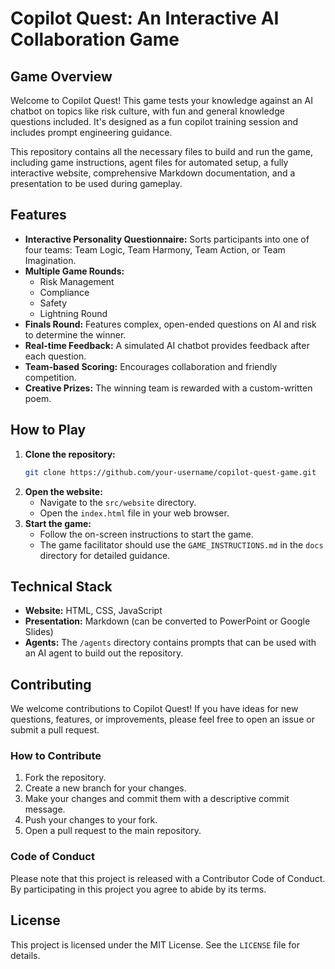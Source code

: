 # Copilot Quest: An Interactive AI Collaboration Game

## Game Overview
Welcome to Copilot Quest! This game tests your knowledge against an AI chatbot on topics like risk culture, with fun and general knowledge questions included. It's designed as a fun copilot training session and includes prompt engineering guidance.

This repository contains all the necessary files to build and run the game, including game instructions, agent files for automated setup, a fully interactive website, comprehensive Markdown documentation, and a presentation to be used during gameplay.

## Features
- **Interactive Personality Questionnaire:** Sorts participants into one of four teams: Team Logic, Team Harmony, Team Action, or Team Imagination.
- **Multiple Game Rounds:**
    - Risk Management
    - Compliance
    - Safety
    - Lightning Round
- **Finals Round:** Features complex, open-ended questions on AI and risk to determine the winner.
- **Real-time Feedback:** A simulated AI chatbot provides feedback after each question.
- **Team-based Scoring:** Encourages collaboration and friendly competition.
- **Creative Prizes:** The winning team is rewarded with a custom-written poem.

## How to Play
1. **Clone the repository:**
   ```bash
   git clone https://github.com/your-username/copilot-quest-game.git
   ```
2. **Open the website:**
   - Navigate to the `src/website` directory.
   - Open the `index.html` file in your web browser.
3. **Start the game:**
   - Follow the on-screen instructions to start the game.
   - The game facilitator should use the `GAME_INSTRUCTIONS.md` in the `docs` directory for detailed guidance.

## Technical Stack
- **Website:** HTML, CSS, JavaScript
- **Presentation:** Markdown (can be converted to PowerPoint or Google Slides)
- **Agents:** The `/agents` directory contains prompts that can be used with an AI agent to build out the repository.

## Contributing
We welcome contributions to Copilot Quest! If you have ideas for new questions, features, or improvements, please feel free to open an issue or submit a pull request.

### How to Contribute
1. Fork the repository.
2. Create a new branch for your changes.
3. Make your changes and commit them with a descriptive commit message.
4. Push your changes to your fork.
5. Open a pull request to the main repository.

### Code of Conduct
Please note that this project is released with a Contributor Code of Conduct. By participating in this project you agree to abide by its terms.

## License
This project is licensed under the MIT License. See the `LICENSE` file for details.

